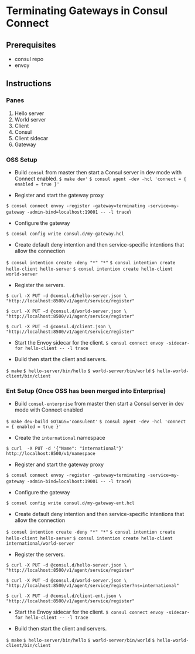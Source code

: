 # Terminating Gateways in Consul Connect

## Prerequisites
- consul repo
- envoy

## Instructions
### Panes
1. Hello server
2. World server
3. Client
4. Consul
5. Client sidecar
6. Gateway

### OSS Setup
* Build `consul` from master then start a Consul server in dev mode with Connect enabled.
`$ make dev'`
`$ consul agent -dev -hcl 'connect = { enabled = true }'`

* Register and start the gateway proxy

`$ consul connect envoy -register -gateway=terminating -service=my-gateway -admin-bind=localhost:19001 -- -l trace`\

* Configure the gateway

`$ consul config write consul.d/my-gateway.hcl`

* Create default deny intention and then service-specific intentions that allow the connection

`$ consul intention create -deny "*" "*"`
`$ consul intention create hello-client hello-server`
`$ consul intention create hello-client world-server`

* Register the servers.

`$ curl -X PUT -d @consul.d/hello-server.json \
    "http://localhost:8500/v1/agent/service/register"`
    
`$ curl -X PUT -d @consul.d/world-server.json \
    "http://localhost:8500/v1/agent/service/register"`

`$ curl -X PUT -d @consul.d/client.json \
    "http://localhost:8500/v1/agent/service/register"`

* Start the Envoy sidecar for the client.
`$ consul connect envoy -sidecar-for hello-client -- -l trace`

* Build then start the client and servers.

`$ make`
`$ hello-server/bin/hello`
`$ world-server/bin/world`
`$ hello-world-client/bin/client`

### Ent Setup (Once OSS has been merged into Enterprise)
* Build `consul-enterprise` from master then start a Consul server in dev mode with Connect enabled

`$ make dev-build GOTAGS='consulent'`
`$ consul agent -dev -hcl 'connect = { enabled = true }'`

* Create the `international` namespace
 
 `$ curl  -X PUT -d '{"Name": "international"}' http://localhost:8500/v1/namespace`

* Register and start the gateway proxy

`$ consul connect envoy -register -gateway=terminating -service=my-gateway -admin-bind=localhost:19001 -- -l trace`\

* Configure the gateway

`$ consul config write consul.d/my-gateway-ent.hcl`

* Create default deny intention and then service-specific intentions that allow the connection

`$ consul intention create -deny "*" "*"`
`$ consul intention create hello-client hello-server`
`$ consul intention create hello-client international/world-server`

* Register the servers.

`$ curl -X PUT -d @consul.d/hello-server.json \
    "http://localhost:8500/v1/agent/service/register"`
    
`$ curl -X PUT -d @consul.d/world-server.json \
    "http://localhost:8500/v1/agent/service/register?ns=international"`

`$ curl -X PUT -d @consul.d/client-ent.json \
    "http://localhost:8500/v1/agent/service/register"`

* Start the Envoy sidecar for the client.
`$ consul connect envoy -sidecar-for hello-client -- -l trace`

* Build then start the client and servers.

`$ make`
`$ hello-server/bin/hello`
`$ world-server/bin/world`
`$ hello-world-client/bin/client`